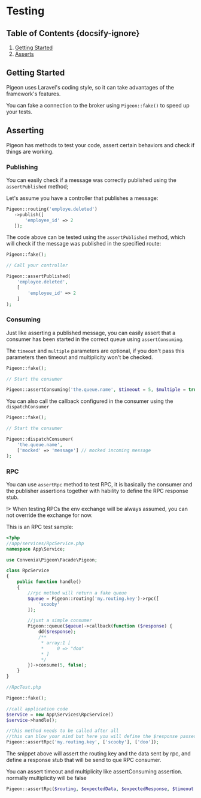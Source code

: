 # Testing
## Table of Contents {docsify-ignore}
 1. [Getting Started](#getting-started)
 2. [Asserts](#asserts)
 
## Getting Started
Pigeon uses Laravel's coding style, so it can take advantages of the framework's features.

You can fake a connection to the broker using `Pigeon::fake()` to speed up your tests.
 
## Asserting
 Pigeon has methods to test your code, assert certain behaviors and check if things are working.
 
### Publishing
 You can easily check if a message was correctly published using the `assertPublished` method;
 
 Let's assume you have a controller that publishes a message:
 ```php
Pigeon::routing('employe.deleted')
    ->publish([
        'employee_id' => 2
    ]);
```

The code above can be tested using the `assertPublished` method, which will check if the message was published in the specified route:
```php
Pigeon::fake();

// Call your controller

Pigeon::assertPublished(
    'employee.deleted',
    [
        'employee_id' => 2
    ]
);
```

### Consuming
Just like asserting a published message, you can easily assert that a consumer has been started in the correct queue using `assertConsuming`.

The `timeout` and `multiple` parameters are optional, if you don't pass this parameters then timeout and multiplicity won't be checked. 
```php
Pigeon::fake();

// Start the consumer

Pigeon::assertConsuming('the.queue.name', $timeout = 5, $multiple = true);
```

You can also call the callback configured in the consumer using the `dispatchConsumer`
```php
Pigeon::fake();

// Start the consumer

Pigeon::dispatchConsumer(
    'the.queue.name',
    ['mocked' => 'message'] // mocked incoming message
);
``` 

### RPC
You can use `assertRpc` method to test RPC, it is basically the consumer and the publisher assertions together with hability to define the RPC response stub.

!> When testing RPCs the env exchange will be always assumed, you can not override the exchange for now.

This is an RPC test sample:

```php
<?php
//app/services/RpcService.php
namespace App\Service;

use Convenia\Pigeon\Facade\Pigeon;

class RpcService
{
    public function handle()
    {
        //rpc method will return a fake queue
        $queue = Pigeon::routing('my.routing.key')->rpc([
            'scooby'
        ]);

        //just a simple consumer
        Pigeon::queue($queue)->callback(function ($response) {
            dd($response);
            /**
             * array:1 [
             *     0 => "doo"
             * ]
             */
        })->consume(5, false);
    }
}
```

```php
//RpcTest.php

Pigeon::fake();

//call application code
$service = new App\Services\RpcService()
$service->handle();

//this method needs to be called after all
//this can blow your mind but here you will define the $response passed to callback
Pigeon::assertRpc('my.routing.key', ['scooby'], ['doo']);
```
The snippet above will assert the routing key and the data sent by rpc, and define a response stub that will be send to que RPC consumer.

You can assert timeout and multiplicity like assertConsuming assertion. normally multiplicity will be false

```php
Pigeon::assertRpc($routing, $expectedData, $expectedResponse, $timeout = 5, $multiplicity = false);
``` 